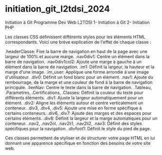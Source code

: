# initiation_git_l2tdsi_2024
Initiation à Git
Programme Dev Web L2TDSI 
1- Initiation à Git
2- Initiation PHP

Les classes CSS définissent différents styles pour les éléments HTML correspondants. Voici une brève explication de l'effet de chaque classe :

.headerClasse: Fixe la barre de navigation en haut de la page avec une largeur de 100% et aucune marge.
.nav0div1: Centre un élément dans la barre de navigation.
.nav0div1col2: Ajoute une marge à gauche à un élément dans la barre de navigation.
.im1: Définit la largeur, la hauteur et la marge d'une image.
.im_user: Applique une forme arrondie à une image d'utilisateur.
.div0: Définit un fond blanc pour un élément.
.nav1: Ajoute du rembourrage, de la marge et une couleur de fond à la barre de navigation principale.
.lienNav: Centre le texte dans la barre de navigation.
.Tableau, .Parametres, .Certifications, .Classes: Définit la couleur du texte pour différents éléments.
.div1: Ajuste la largeur automatiquement pour un élément.
.div2: Aligne les éléments autour et centre verticalement un conteneur.
.div3, .div4, .div5: Ajoute une mise en forme spécifique à certains conteneurs.
.div6, .div7: Ajoute des marges et des espaces pour certains éléments.
.div8: Définit la largeur et la marge automatiques pour un conteneur.
.nav2, .nav2ol, .nav2li1, .nav2li2, .nav3: Définit des styles spécifiques pour la navigation.
.divfoot1: Définit le style du pied de page.

Ces classes permettent de styliser et de structurer votre page HTML en lui donnant une apparence spécifique en fonction des besoins de votre site web.
